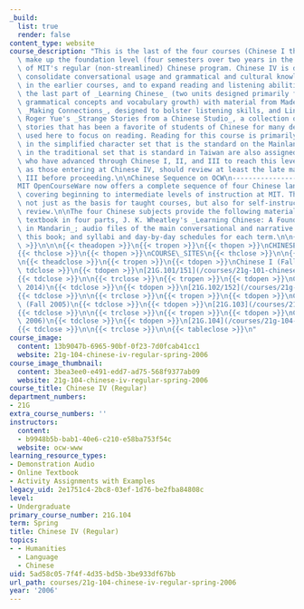 ```yaml
---
_build:
  list: true
  render: false
content_type: website
course_description: "This is the last of the four courses (Chinese I through IV) that\
  \ make up the foundation level (four semesters over two years in the normal curriculum)\
  \ of MIT's regular (non-streamlined) Chinese program. Chinese IV is designed to\
  \ consolidate conversational usage and grammatical and cultural knowledge encountered\
  \ in the earlier courses, and to expand reading and listening abilities. It integrates\
  \ the last part of _Learning Chinese_ (two units designed primarily for review of\
  \ grammatical concepts and vocabulary growth) with material from Madeline Spring's\
  \ _Making Connections_, designed to bolster listening skills, and Linda Hsai and\
  \ Roger Yue's _Strange Stories from a Chinese Studio_, a collection of traditional\
  \ stories that has been a favorite of students of Chinese for many decades and is\
  \ used here to focus on reading. Reading for this course is primarily, but not exclusively,\
  \ in the simplified character set that is the standard on the Mainland; readings\
  \ in the traditional set that is standard in Taiwan are also assigned.\n\nStudents\
  \ who have advanced through Chinese I, II, and III to reach this level, as well\
  \ as those entering at Chinese IV, should review at least the late material in Chinese\
  \ III before proceeding.\n\nChinese Sequence on OCW\n-----------------------\n\n\
  MIT OpenCourseWare now offers a complete sequence of four Chinese language courses,\
  \ covering beginning to intermediate levels of instruction at MIT. They can be used\
  \ not just as the basis for taught courses, but also for self-instruction and elementary-to-intermediate\
  \ review.\n\nThe four Chinese subjects provide the following materials: an online\
  \ textbook in four parts, J. K. Wheatley's _Learning Chinese: A Foundation Course\
  \ in Mandarin_; audio files of the main conversational and narrative material in\
  \ this book; and syllabi and day-by-day schedules for each term.\n\n{{< tableopen\
  \ >}}\n\n\n{{< theadopen >}}\n{{< tropen >}}\n{{< thopen >}}\nCHINESE\_COURSES\n\
  {{< thclose >}}\n{{< thopen >}}\nCOURSE\_SITES\n{{< thclose >}}\n\n{{< trclose >}}\n\
  \n{{< theadclose >}}\n{{< tropen >}}\n{{< tdopen >}}\nChinese I (Fall 2014)\n{{<\
  \ tdclose >}}\n{{< tdopen >}}\n[21G.101/151](/courses/21g-101-chinese-i-regular-fall-2014/)\n\
  {{< tdclose >}}\n\n{{< trclose >}}\n{{< tropen >}}\n{{< tdopen >}}\nChinese II (Spring\
  \ 2014)\n{{< tdclose >}}\n{{< tdopen >}}\n[21G.102/152](/courses/21g-102-chinese-ii-regular-spring-2015/)\n\
  {{< tdclose >}}\n\n{{< trclose >}}\n{{< tropen >}}\n{{< tdopen >}}\nChinese III\
  \ (Fall 2005)\n{{< tdclose >}}\n{{< tdopen >}}\n[21G.103](/courses/21g-103-chinese-iii-regular-fall-2005/)\n\
  {{< tdclose >}}\n\n{{< trclose >}}\n{{< tropen >}}\n{{< tdopen >}}\nChinese IV (Spring\
  \ 2006)\n{{< tdclose >}}\n{{< tdopen >}}\n[21G.104](/courses/21g-104-chinese-iv-regular-spring-2006)\n\
  {{< tdclose >}}\n\n{{< trclose >}}\n\n{{< tableclose >}}\n"
course_image:
  content: 13b9047b-6965-90bf-0f23-7d0fcab41cc1
  website: 21g-104-chinese-iv-regular-spring-2006
course_image_thumbnail:
  content: 3bea3ee0-e491-edd7-ad75-568f9377ab09
  website: 21g-104-chinese-iv-regular-spring-2006
course_title: Chinese IV (Regular)
department_numbers:
- 21G
extra_course_numbers: ''
instructors:
  content:
  - b9948b5b-bab1-40e6-c210-e58ba753f54c
  website: ocw-www
learning_resource_types:
- Demonstration Audio
- Online Textbook
- Activity Assignments with Examples
legacy_uid: 2e1751c4-2bc8-03ef-1d76-be2fba84808c
level:
- Undergraduate
primary_course_number: 21G.104
term: Spring
title: Chinese IV (Regular)
topics:
- - Humanities
  - Language
  - Chinese
uid: 5ad58c05-7f4f-4d35-bd5b-3be933df67bb
url_path: courses/21g-104-chinese-iv-regular-spring-2006
year: '2006'
---
```

